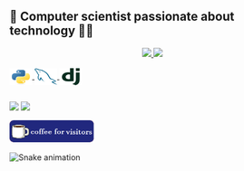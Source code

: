 ## 🚀 Computer scientist passionate about technology 👩‍💻
<div align="center">
  <a href="https://github.com/JhonatanRodriguesDaSilva">
  <img height="180em" src="https://github-readme-stats.vercel.app/api?username=JhonatanRodriguesDaSilva&show_icons=true&theme=highcontrast&include_all_commits=true&title_color=pink&count_private=true"/>
    
  <img height="180em" src="https://github-readme-stats.vercel.app/api/top-langs/?username=JhonatanRodriguesDaSilva&layout=compact&&title_color=pink&theme=highcontrast"/>
</div>
<div style="display: inline_block"><br>
  <img align="center" alt="Isa-Python" height="30" width="40" src="https://raw.githubusercontent.com/devicons/devicon/master/icons/python/python-original.svg">
  <img align="center" alt="Isa-mysql" height="30" width="40" src="https://raw.githubusercontent.com/devicons/devicon/master/icons/mysql/mysql-original.svg">
  <img align="center" alt="Isa-django" height="30" width="40" src="https://raw.githubusercontent.com/devicons/devicon/master/icons/django/django-plain.svg">
  
  ##
 
<div> 
  <a href = "jhonatanrodriguesdasilva37@gmail.com"><img src="https://img.shields.io/badge/-Gmail-0000CD?style=for-the-badge&logo=gmail&logoColor=white" target="_blank"></a>
  <a href="https://www.linkedin.com/in/jhonatan-rodrigues-da-silva-038271245/?originalSubdomain=br" target="_blank"><img src="https://img.shields.io/badge/-LinkedIn-0000CD?style=for-the-badge&logo=linkedin&logoColor=white" target="_blank"></a> 
 
  <a href="https://www.freepik.com/free-photo/coffee_1271492.htm" target="_blank"><img src="https://github.com/IsadoraFerrao/IsadoraFerrao/blob/main/default-red.png" alt="Free coffee for visitors" style="height: 40px !important;width: 150px !important;" ></a>
  
  ![Snake animation](https://github.com/JhonatanRodriguesDaSilva/JhonatanRodriguesDaSilva/blob/main/snake.svg)
 
</div>
